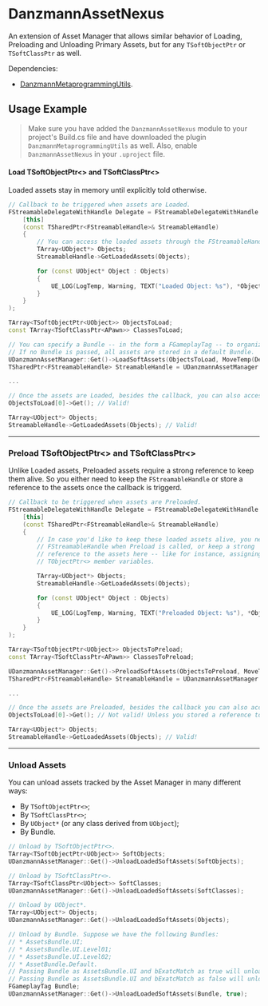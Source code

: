 # DanzmannAssetNexus
An extension of Asset Manager that allows similar behavior
of Loading, Preloading and Unloading Primary Assets, but for
any `TSoftObjectPtr` or `TSoftClassPtr` as well.

Dependencies:
* [DanzmannMetaprogrammingUtils](https://github.com/iVcente/DanzmannMetaprogrammingUtils).

## Usage Example

> Make sure you have added the `DanzmannAssetNexus` module to your project's Build.cs file and have downloaded the plugin `DanzmannMetaprogrammingUtils` as well. Also, enable `DanzmannAssetNexus` in your `.uproject` file.

#### Load TSoftObjectPtr<> and TSoftClassPtr<>
Loaded assets stay in memory until explicitly told otherwise.
```cpp
// Callback to be triggered when assets are Loaded.
FStreamableDelegateWithHandle Delegate = FStreamableDelegateWithHandle::CreateLambda(
    [this]
    (const TSharedPtr<FStreamableHandle>& StreamableHandle)
    {
        // You can access the loaded assets through the FStreamableHandle
        TArray<UObject*> Objects;
        StreamableHandle->GetLoadedAssets(Objects);

        for (const UObject* Object : Objects)
        {
            UE_LOG(LogTemp, Warning, TEXT("Loaded Object: %s"), *Object->GetName());
        }
    }
);

TArray<TSoftObjectPtr<UObject>> ObjectsToLoad;
const TArray<TSoftClassPtr<APawn>> ClassesToLoad;

// You can specify a Bundle -- in the form a FGameplayTag -- to organize the Loaded assets.
// If no Bundle is passed, all assets are stored in a default Bundle.
UDanzmannAssetManager::Get()->LoadSoftAssets(ObjectsToLoad, MoveTemp(Delegate), FGameplayTag());
TSharedPtr<FStreamableHandle> StreamableHandle = UDanzmannAssetManager::Get()->LoadSoftAssets(ClassesToLoad, MoveTemp(Delegate));

...

// Once the assets are Loaded, besides the callback, you can also access them as the following:
ObjectsToLoad[0]->Get(); // Valid!

TArray<UObject*> Objects;
StreamableHandle->GetLoadedAssets(Objects); // Valid!
```

---

### Preload TSoftObjectPtr<> and TSoftClassPtr<>
Unlike Loaded assets, Preloaded assets require a strong reference to keep them alive. So you either need to keep the `FStreamableHandle` or store a reference to the assets once the callback is triggerd.
```cpp
// Callback to be triggered when assets are Preloaded.
FStreamableDelegateWithHandle Delegate = FStreamableDelegateWithHandle::CreateLambda(
    [this]
    (const TSharedPtr<FStreamableHandle>& StreamableHandle)
    {
        // In case you'd like to keep these loaded assets alive, you need to store
        // FStreamableHandle when Preload is called, or keep a strong
        // reference to the assets here -- like for instance, assigning them to
        // TObjectPtr<> member variables.

        TArray<UObject*> Objects;
        StreamableHandle->GetLoadedAssets(Objects);

        for (const UObject* Object : Objects)
        {
            UE_LOG(LogTemp, Warning, TEXT("Preloaded Object: %s"), *Object->GetName());
        }
    }
);

TArray<TSoftObjectPtr<UObject>> ObjectsToPreload;
const TArray<TSoftClassPtr<APawn>> ClassesToPreload;

UDanzmannAssetManager::Get()->PreloadSoftAssets(ObjectsToPreload, MoveTemp(Delegate));
TSharedPtr<FStreamableHandle> StreamableHandle = UDanzmannAssetManager::Get()->PreloadSoftAssets(ClassesToPreload, MoveTemp(Delegate));

...

// Once the assets are Preloaded, besides the callback you can also access them as the following:
ObjectsToLoad[0]->Get(); // Not valid! Unless you stored a reference to assets on callback.

TArray<UObject*> Objects;
StreamableHandle->GetLoadedAssets(Objects); // Valid!
```

---

### Unload Assets
You can unload assets tracked by the Asset Manager in many different ways:
* By `TSoftObjectPtr<>`;
* By `TSoftClassPtr<>`;
* By `UObject*` (or any class derived from `UObject`);
* By Bundle.

```cpp
// Unload by TSoftObjectPtr<>.
TArray<TSoftObjectPtr<UObject>> SoftObjects;
UDanzmannAssetManager::Get()->UnloadLoadedSoftAssets(SoftObjects);

// Unload by TSoftClassPtr<>.
TArray<TSoftClassPtr<UObject>> SoftClasses;
UDanzmannAssetManager::Get()->UnloadLoadedSoftAssets(SoftClasses);

// Unload by UObject*.
TArray<UObject*> Objects;
UDanzmannAssetManager::Get()->UnloadLoadedSoftAssets(Objects);

// Unload by Bundle. Suppose we have the following Bundles:
// * AssetsBundle.UI;
// * AssetsBundle.UI.Level01;
// * AssetsBundle.UI.Level02;
// * AssetBundle.Default.
// Passing Bundle as AssetsBundle.UI and bExatcMatch as true will unload only assets in this Bundle.
// Passing Bundle as AssetsBundle.UI and bExatcMatch as false will unload all assets in this Bundle plus AssetsBundle.UI.Level01 and AssetsBundle.UI.Level02.
FGameplayTag Bundle;
UDanzmannAssetManager::Get()->UnloadLoadedSoftAssets(Bundle, true);
```

